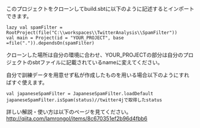 このプロジェクトをクローンしてbuild.sbtに以下のように記述するとインポートできます。

	lazy val spamFilter = RootProject(file("C:\\workspaces\\TwitterAnalysis\\SpamFilter"))
	val main = Project(id = "YOUR_PROJECT", base =file(".")).dependsOn(spamFilter)

クローンした場所は自分の環境に合わせ、YOUR_PROJECTの部分は自分のプロジェクトのsbtファイルに記載されているnameに変えてください。
	
自分で訓練データを用意せず私が作成したものを用いる場合以下のようにすればすぐ使えます。

	val japaneseSpamFilter = JapaneseSpamFilter.loadDefault
	japaneseSpamFilter.isSpam(status)//twitter4jで取得したstatus

詳しい解説・使い方は以下のページを見てください。
http://qiita.com/lamrongol/items/8c670351ef2b96d4fbb6

